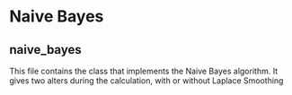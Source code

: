# Naive Bayes
## naive_bayes
This file contains the class that implements the Naive Bayes algorithm. It gives two alters during the calculation, with or without Laplace Smoothing
